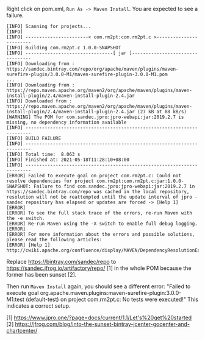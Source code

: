 
Right click on pom.xml, `Run As -> Maven Install`. You are expected to see a failure.

```
[INFO] Scanning for projects...
[INFO] 
[INFO] -----------------------< com.rm2pt:com.rm2pt.c >------------------------
[INFO] Building com.rm2pt.c 1.0.0-SNAPSHOT
[INFO] --------------------------------[ jar ]---------------------------------
[INFO] Downloading from : https://sandec.bintray.com/repo/org/apache/maven/plugins/maven-surefire-plugin/3.0.0-M1/maven-surefire-plugin-3.0.0-M1.pom
...
[INFO] Downloading from : https://repo.maven.apache.org/maven2/org/apache/maven/plugins/maven-install-plugin/2.4/maven-install-plugin-2.4.jar
[INFO] Downloaded from : https://repo.maven.apache.org/maven2/org/apache/maven/plugins/maven-install-plugin/2.4/maven-install-plugin-2.4.jar (27 kB at 88 kB/s)
[WARNING] The POM for com.sandec.jpro:jpro-webapi:jar:2019.2.7 is missing, no dependency information available
[INFO] ------------------------------------------------------------------------
[INFO] BUILD FAILURE
[INFO] ------------------------------------------------------------------------
[INFO] Total time:  8.063 s
[INFO] Finished at: 2021-05-18T11:28:10+08:00
[INFO] ------------------------------------------------------------------------
[ERROR] Failed to execute goal on project com.rm2pt.c: Could not resolve dependencies for project com.rm2pt:com.rm2pt.c:jar:1.0.0-SNAPSHOT: Failure to find com.sandec.jpro:jpro-webapi:jar:2019.2.7 in https://sandec.bintray.com/repo was cached in the local repository, resolution will not be reattempted until the update interval of jpro - sandec repository has elapsed or updates are forced -> [Help 1]
[ERROR] 
[ERROR] To see the full stack trace of the errors, re-run Maven with the -e switch.
[ERROR] Re-run Maven using the -X switch to enable full debug logging.
[ERROR] 
[ERROR] For more information about the errors and possible solutions, please read the following articles:
[ERROR] [Help 1] http://cwiki.apache.org/confluence/display/MAVEN/DependencyResolutionException
```

Replace https://bintray.com/sandec/repo to https://sandec.jfrog.io/artifactory/repo/ [1] in the whole POM because the former has been sunset [2].

Then run `Maven Install` again, you should see a different error: "Failed to execute goal org.apache.maven.plugins:maven-surefire-plugin:3.0.0-M1:test (default-test) on project com.rm2pt.c: No tests were executed!" This indicates a correct setup.

[1] https://www.jpro.one/?page=docs/current/1.1/Let's%20get%20started <br>
[2] https://jfrog.com/blog/into-the-sunset-bintray-jcenter-gocenter-and-chartcenter/
